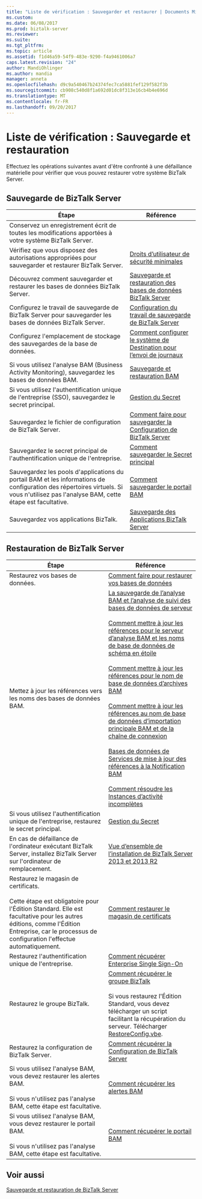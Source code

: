 ```yaml
---
title: "Liste de vérification : Sauvegarder et restaurer | Documents Microsoft"
ms.custom: 
ms.date: 06/08/2017
ms.prod: biztalk-server
ms.reviewer: 
ms.suite: 
ms.tgt_pltfrm: 
ms.topic: article
ms.assetid: f1d46a59-54f9-483e-9290-f4a9461006a7
caps.latest.revision: "24"
author: MandiOhlinger
ms.author: mandia
manager: anneta
ms.openlocfilehash: d9c9a540467b24374fec7ca5881fef129f582f3b
ms.sourcegitcommit: cb908c540d8f1a692d01dc8f313e16cb4b4e696d
ms.translationtype: MT
ms.contentlocale: fr-FR
ms.lasthandoff: 09/20/2017
---
```

# <a name="checklist-backup-and-restore"></a>Liste de vérification : Sauvegarde et restauration
Effectuez les opérations suivantes avant d'être confronté à une défaillance matérielle pour vérifier que vous pouvez restaurer votre système BizTalk Server.  
  
## <a name="backing-up-biztalk-server"></a>Sauvegarde de BizTalk Server  
  
|Étape|Référence|  
|----------|---------------|  
|Conservez un enregistrement écrit de toutes les modifications apportées à votre système BizTalk Server.||  
|Vérifiez que vous disposez des autorisations appropriées pour sauvegarder et restaurer BizTalk Server.|[Droits d’utilisateur de sécurité minimales](../core/minimum-security-user-rights.md)|  
|Découvrez comment sauvegarder et restaurer les bases de données BizTalk Server.|[Sauvegarde et restauration des bases de données BizTalk Server](../core/backing-up-and-restoring-biztalk-server-databases.md)|  
|Configurez le travail de sauvegarde de BizTalk Server pour sauvegarder les bases de données BizTalk Server.|[Configuration du travail de sauvegarde de BizTalk Server](../core/how-to-configure-the-backup-biztalk-server-job.md)|  
|Configurez l'emplacement de stockage des sauvegardes de la base de données.|[Comment configurer le système de Destination pour l’envoi de journaux](../core/how-to-configure-the-destination-system-for-log-shipping.md)|  
|Si vous utilisez l'analyse BAM (Business Activity Monitoring), sauvegardez les bases de données BAM.|[Sauvegarde et restauration BAM](../core/backing-up-and-restoring-bam.md)|  
|Si vous utilisez l'authentification unique de l'entreprise (SSO), sauvegardez le secret principal.|[Gestion du Secret](../core/managing-the-master-secret.md)|  
|Sauvegardez le fichier de configuration de BizTalk Server.|[Comment faire pour sauvegarder la Configuration de BizTalk Server](../core/how-to-back-up-the-biztalk-server-configuration.md)|  
|Sauvegardez le secret principal de l'authentification unique de l'entreprise.|[Comment sauvegarder le Secret principal](../core/how-to-back-up-the-master-secret.md)|  
|Sauvegardez les pools d'applications du portail BAM et les informations de configuration des répertoires virtuels. Si vous n'utilisez pas l'analyse BAM, cette étape est facultative.|[Comment sauvegarder le portail BAM](../core/how-to-back-up-the-bam-portal.md)|  
|Sauvegardez vos applications BizTalk.|[Sauvegarde des Applications BizTalk Server](../core/backing-up-biztalk-server-applications.md)|  
  
## <a name="restoring-biztalk-server"></a>Restauration de BizTalk Server  
  
|Étape|Référence|  
|----------|---------------|  
|Restaurez vos bases de données.|[Comment faire pour restaurer vos bases de données](../core/how-to-restore-your-databases.md)|  
|Mettez à jour les références vers les noms des bases de données BAM.|[La sauvegarde de l’analyse BAM et l’analyse de suivi des bases de données de serveur](../core/how-to-back-up-the-bam-analysis-and-tracking-analysis-server-databases.md)<br /><br /> [Comment mettre à jour les références pour le serveur d’analyse BAM et les noms de base de données de schéma en étoile](../core/update-references-to-the-bam-analysis-server-and-star-schema-database-names.md)<br /><br /> [Comment mettre à jour les références pour le nom de base de données d’archives BAM](../core/how-to-update-references-to-the-bam-archive-database-name.md)<br /><br /> [Comment mettre à jour les références au nom de base de données d’importation principale BAM et de la chaîne de connexion](../core/update-references-to-bam-primary-import-database-name-and-connection-string.md)<br /><br /> [Bases de données de Services de mise à jour des références à la Notification BAM](../core/how-to-update-references-to-the-bam-notification-services-databases.md)<br /><br /> [Comment résoudre les Instances d’activité incomplètes](../core/how-to-resolve-incomplete-activity-instances.md)|  
|Si vous utilisez l'authentification unique de l'entreprise, restaurez le secret principal.|[Gestion du Secret](../core/managing-the-master-secret.md)|  
|En cas de défaillance de l'ordinateur exécutant BizTalk Server, installez BizTalk Server sur l'ordinateur de remplacement.|[Vue d’ensemble de l’installation de BizTalk Server 2013 et 2013 R2](http://msdn.microsoft.com/library/8041926c-cfc9-4eaf-9c28-a2c6e8015bc5)|  
|Restaurez le magasin de certificats.<br /><br /> Cette étape est obligatoire pour l'Édition Standard. Elle est facultative pour les autres éditions, comme l'Édition Entreprise, car le processus de configuration l'effectue automatiquement.|[Comment restaurer le magasin de certificats](../core/how-to-restore-the-certificate-store.md)|  
|Restaurez l'authentification unique de l'entreprise.|[Comment récupérer Enterprise Single Sign-On](../core/how-to-recover-enterprise-single-sign-on.md)|  
|Restaurez le groupe BizTalk.|[Comment récupérer le groupe BizTalk](../core/how-to-recover-the-biztalk-group.md)<br /><br /> Si vous restaurez l'Édition Standard, vous devez télécharger un script facilitant la récupération du serveur. Télécharger [RestoreConfig.vbe](http://go.microsoft.com/fwlink/?LinkId=195799).|  
|Restaurez la configuration de BizTalk Server.|[Comment récupérer la Configuration de BizTalk Server](../core/how-to-recover-the-biztalk-server-configuration.md)|  
|Si vous utilisez l'analyse BAM, vous devez restaurer les alertes BAM.<br /><br /> Si vous n'utilisez pas l'analyse BAM, cette étape est facultative.|[Comment récupérer les alertes BAM](../core/how-to-recover-bam-alerts.md)|  
|Si vous utilisez l'analyse BAM, vous devez restaurer le portail BAM.<br /><br /> Si vous n'utilisez pas l'analyse BAM, cette étape est facultative.|[Comment récupérer le portail BAM](../core/how-to-recover-the-bam-portal.md)|  
  
## <a name="see-also"></a>Voir aussi  
 [Sauvegarde et restauration de BizTalk Server](../core/backing-up-and-restoring-biztalk-server.md)